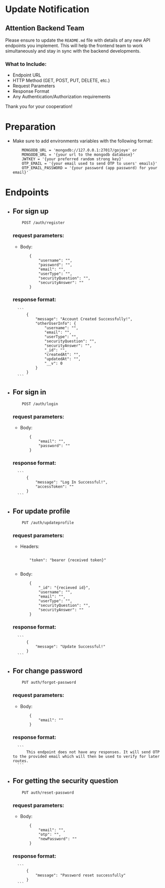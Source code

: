 # Update Notification

## Attention Backend Team

Please ensure to update the `README.md` file with details of any new API endpoints you implement. This will help the frontend team to work simultaneously and stay in sync with the backend developments.

### What to Include:

- Endpoint URL
- HTTP Method (GET, POST, PUT, DELETE, etc.)
- Request Parameters
- Response Format
- Any Authentication/Authorization requirements

Thank you for your cooperation!

# Preparation

- Make sure to add environments variables with the following format:
  ```
      MONGODB_URL = 'mongodb://127.0.0.1:27017/gojoye' or
      MONGODB_URL = '{your url to the mongodb database}'
      JWTKEY = '{your preferred random strong key}'
      OTP_EMAIL = '{your email used to send OTP to users' emails}'
      OTP_EMAIL_PASSWORD = '{your password (app password) for your email}'
  ```

# Endpoints

- ## For sign up

  ```
      POST /auth/register
  ```

  ### request parameters:

  - Body:
    ```
        {
            "username": "",
            "password": "",
            "email": "",
            "userType": "",
            "securityQuestion": "",
            "securityAnswer": ""
        }

    ```

  ### response format:

        ```
            {
                "message": "Account Created Successfully!",
                "otherUserInfo": {
                    "username": "",
                    "email": "",
                    "userType": "",
                    "securityQuestion": "",
                    "securityAnswer": "",
                    "_id": "",
                    "createdAt": "",
                    "updatedAt": "",
                    "__v": 0
                }
            }
        ```

- ## For sign in

  ```
      POST /auth/login
  ```

  ### request parameters:

  - Body:
    ```
        {
            "email": "",
            "password": ""
        }

    ```

  ### response format:

        ```
            {
                "message": "Log In Successful!",
                "accessToken": ""
            }
        ```

- ## For update profile

  ```
      PUT /auth/updateprofile
  ```

  ### request parameters:

  - Headers:

    ```

        "token": "bearer {received token}"


    ```

  - Body:
    ```
        {
            "_id": "{recieved id}",
            "username": "",
            "email": "",
            "userType": "",
            "securityQuestion": "",
            "securityAnswer": ""
        }

    ```

  ### response format:

        ```
            {
                "message": "Update Successful!"
            }
        ```

- ## For change password

  ```
      PUT auth/forgot-password
  ```

  ### request parameters:

  - Body:
    ```
        {
            "email": ""
        }

    ```

  ### response format:

        ```
            This endpoint does not have any responses. It will send OTP to the provided email which will then be used to verify for later routes.
        ```

- ## For getting the security question

  ```
      PUT auth/reset-password
  ```

  ### request parameters:

  - Body:
    ```
        {
            "email": "",
            "otp": "",
            "newPassword": ""
        }

    ```

  ### response format:

        ```
            {
                "message": "Password reset successfully"
            }
        ```
